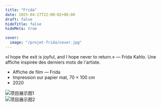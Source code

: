 ```yaml
---
title: "Frida"
date: 2025-04-27T22:00:02+08:00
draft: false
hideTitle: false
hideMeta: true

cover:
  image: "/projet-frida/cover.jpg"
---
```




«I hope the exit is joyful, and I hope never to return.» — Frida Kahlo.
Une affiche inspirée des derniers mots de l'artiste.

- Affiche de film — Frida
- Impression sur papier mat, 70 × 100 cm
- 2020



![项目展示图1](/projet-frida/1.jpg)  
![项目展示图2](/projet-frida/2.jpg)  
<!-- update: trigger build -->
